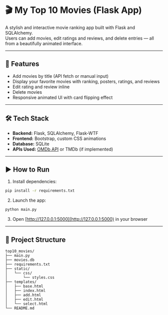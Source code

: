 # 🎬 My Top 10 Movies (Flask App)

A stylish and interactive movie ranking app built with Flask and SQLAlchemy.  
Users can add movies, edit ratings and reviews, and delete entries — all from a beautifully animated interface.

---

## 🚀 Features

- Add movies by title (API fetch or manual input)
- Display your favorite movies with ranking, posters, ratings, and reviews
- Edit rating and review inline
- Delete movies
- Responsive animated UI with card flipping effect

---

## 🛠️ Tech Stack

- **Backend:** Flask, SQLAlchemy, Flask-WTF
- **Frontend:** Bootstrap, custom CSS animations
- **Database:** SQLite
- **APIs Used:** [OMDb API](https://www.omdbapi.com/) or TMDb (if implemented)

---

## ▶️ How to Run

1. Install dependencies:

```bash
pip install -r requirements.txt
```

2. Launch the app:

```bash
python main.py
```

3. Open [http://127.0.0.1:5000](http://127.0.0.1:5000) in your browser

---

## 📂 Project Structure

```
top10_movies/
├── main.py
├── movies.db
├── requirements.txt
├── static/
│   └── css/
│       └── styles.css
├── templates/
│   ├── base.html
│   ├── index.html
│   ├── add.html
│   ├── edit.html
│   └── select.html
└── README.md
```


